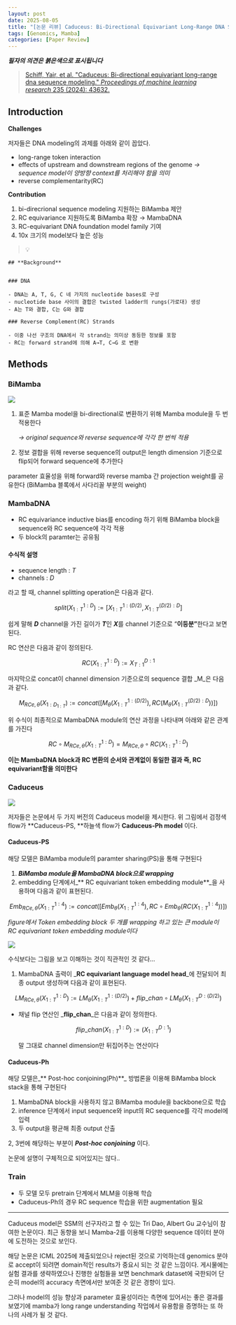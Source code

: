 ```yaml
---
layout: post
date: 2025-08-05
title: "[논문 리뷰] Caduceus: Bi-Directional Equivariant Long-Range DNA Sequence Modeling"
tags: [Genomics, Mamba]
categories: [Paper Review]
---
```


<span class="notion-red">_**필자의 의견은 붉은색으로 표시됩니다**_</span>


> [Schiff, Yair, et al. "Caduceus: Bi-directional equivariant long-range dna sequence modeling." ](https://pmc.ncbi.nlm.nih.gov/articles/PMC12189541/)[_Proceedings of machine learning research_](https://pmc.ncbi.nlm.nih.gov/articles/PMC12189541/)[ 235 (2024): 43632.](https://pmc.ncbi.nlm.nih.gov/articles/PMC12189541/)



## Introduction


**Challenges**


저자들은 DNA modeling의 과제를 아래와 같이 꼽았다.

- long-range token interaction
- effects of upstream and downstream regions of the genome 
_→ sequence model이 양방향 context를 처리해야 함을 의미_
- reverse complementarity(RC)

**Contribution**

1. bi-direcrional sequence modeling 지원하는 BiMamba 제안
1. RC equivariance 지원하도록 BiMamba 확장 → MambaDNA
1. RC-equivariant DNA foundation model family 기여
1. 10x 크기의 model보다 높은 성능

> 💡 


	## **Background**


	### DNA

	- DNA는 A, T, G, C 네 가지의 nucleotide bases로 구성
	- nucleotide base 사이의 결합은 twisted ladder의 rungs(가로대) 생성
	- A는 T와 결합, C는 G와 결합

	### Reverse Complement(RC) Strands

	- 이중 나선 구조의 DNA에서 각 strand는 의미상 동등한 정보를 포함
	- RC는 forward strand에 의해 A→T, C→G 로 변환


## Methods



### BiMamba


![](https://prod-files-secure.s3.us-west-2.amazonaws.com/542b861c-36a8-4051-84e5-8804b6728dba/2c247d59-7815-4980-99f0-8f0d21f445a7/image.png?X-Amz-Algorithm=AWS4-HMAC-SHA256&X-Amz-Content-Sha256=UNSIGNED-PAYLOAD&X-Amz-Credential=ASIAZI2LB466V4PT27LV%2F20250904%2Fus-west-2%2Fs3%2Faws4_request&X-Amz-Date=20250904T100118Z&X-Amz-Expires=3600&X-Amz-Security-Token=IQoJb3JpZ2luX2VjEPH%2F%2F%2F%2F%2F%2F%2F%2F%2F%2FwEaCXVzLXdlc3QtMiJHMEUCIFZZHEw0IgYMSvZ4%2BDrOJXEpK2tpvyBA3kZODfN7tGfgAiEApIK2Z83ebr5vH9f3PU7%2BdPUQoc0jzFtrVTnbZASfMn0q%2FwMIWhAAGgw2Mzc0MjMxODM4MDUiDNoVELERnVmdWQlKLircA3J4KJPd9Ipik5yMZOaFt8z5RfnBPQAEm63Fw0BecQjTFJRLhDPsQd8t2sKvAOpIEapFwXj%2BudUn6nQqimXMRZkNYH5le82EZvxcgqHRX67Q9OS3CZWyM%2BRoh4wYIiA1q5e5Jy%2FntuN%2FuqCt7Mmaqin9zBUA9B0Yg481FJ4dG7oHlc7IoxXmJurCmizT35cNRGLMA%2BBQhBeUdAaW7Wvax1foLH7%2B%2Bov3PubwETXdGV8y2OvOoTLShfas7nXTgCC4ZvN%2BGVXAe1iRoN5scxW0ChWoibMUcC%2BvwPuCwM0kXjpE5GfYIN87Tllv03T1SRy%2B0grH5BqUs4E6y9kYzcOkns8izouQMV8hX84yWGFb9iQr3VVevWj98b1jNJVgesRMYlg9sIwBdeMqTo32%2FpDdiBS1iTmfiJd11V3ta8zo8SC8kyorCRaub2CaPUSUwSuZJ8A1Xp%2BfWphSJtuab61Nw0JkFN4rerQNuvfxEaXaapK15D7rSzLEbSScwYFH9K%2F1sRhUxlDz%2F1WAOm8U5q7GP%2BJCliY4nmUKcNwTU11qZI1TYi3Ubek4m5xwZlXGdwTO3Bv0zzls0XZVNVDUaj5ADlMuM%2FNUVdUuQ697lmrrGgguuRgUjCGN6muNv8d0MMmm5cUGOqUBue8z0OnIyhEGqVluD0o2724VxciKEeMJfMeW%2BcaH32LeDMAvdKUrxDQRhPpmJmlY0XeJV4nqRl8DEDz8gLDDfVmK75j9IqCxdzZv5lbpK14XgvSyPrTfb5sNJhmr5vYYZ7T4OZ%2FqTO7zpPAXlpurqWFSE%2Bp0JCnkqi5OvzaxJVyzraWx47LvBNZpyWa%2BlVfpGb0qDna8qOxSz6dhiVqwnkmG0YqJ&X-Amz-Signature=8ae10c7fef0c9dcb82cc36e3076897ccefa641d9281b0f056ffcb60ae2bb8cb3&X-Amz-SignedHeaders=host&x-amz-checksum-mode=ENABLED&x-id=GetObject)

1. 표준 Mamba model을 bi-directional로 변환하기 위해 Mamba module을 두 번 적용한다

	_→ original sequence와 reverse sequence에 각각 한 번씩 적용_

1. 정보 결합을 위해 reverse sequence의 output은 length dimension 기준으로 flip되어 forward sequence에 추가한다

parameter 효율성을 위해 forward와 reverse mamba 간 projection weight를 공유한다 (BiMamba 블록에서 사다리꼴 부분의 weight)



### MambaDNA

- RC equivariance inductive bias를 encoding 하기 위해 BiMamba block을 sequence와 RC sequence에 각각 적용
- 두 block의 paramter는 공유됨


#### 수식적 설명

- sequence length : _T_
- channels : _D_

라고 할 때,  channel splitting operation은 다음과 같다.


$$
split(X^{1:D}_{1:T}):=[X^{1:(D/2)}_{1:T},X^{(D/2):D}_{1:T}]
$$


<span class="notion-red">쉽게 말해 </span><span class="notion-red">_**D**_</span><span class="notion-red"> channel을 가진 길이가 </span><span class="notion-red">_**T**_</span><span class="notion-red">인 </span><span class="notion-red">_**X**_</span><span class="notion-red">를 channel 기준으로 “</span><span class="notion-red">**이등분”**</span><span class="notion-red">한다고 보면 된다.</span>


RC 연산은 다음과 같이 정의된다.


$$
RC(X^{1:D}_{1:T}):=X^{D:1}_{T:1}
$$


마지막으로 concat이 channel dimension 기준으로의 sequence 결합 _M_은 다음과 같다.


$$
M_{RCe,\theta}(X_{1:D_{1:T}}):=concat([M_{\theta}(X^{1:(D/2)}_{1:T}),RC(M_{\theta}(X^{(D/2):D}_{1:T}))])
$$


위 수식이 최종적으로 MambaDNA module의 연산 과정을 나타내며 아래와 같은 관계를 가진다


$$
RC\circ M_{RCe,\theta}(X^{1:D}_{1:T}) = M_{RCe,\theta} \circ RC(X^{1:D}_{1:T})
$$


**이는 MambaDNA block과 RC 변환의 순서와 관계없이 동일한 결과 즉, RC equivariant함을 의미한다**



### Caduceus


![](https://prod-files-secure.s3.us-west-2.amazonaws.com/542b861c-36a8-4051-84e5-8804b6728dba/f94a60d7-8145-473b-aef9-7c68d3ec604a/image.png?X-Amz-Algorithm=AWS4-HMAC-SHA256&X-Amz-Content-Sha256=UNSIGNED-PAYLOAD&X-Amz-Credential=ASIAZI2LB466V4PT27LV%2F20250904%2Fus-west-2%2Fs3%2Faws4_request&X-Amz-Date=20250904T100119Z&X-Amz-Expires=3600&X-Amz-Security-Token=IQoJb3JpZ2luX2VjEPH%2F%2F%2F%2F%2F%2F%2F%2F%2F%2FwEaCXVzLXdlc3QtMiJHMEUCIFZZHEw0IgYMSvZ4%2BDrOJXEpK2tpvyBA3kZODfN7tGfgAiEApIK2Z83ebr5vH9f3PU7%2BdPUQoc0jzFtrVTnbZASfMn0q%2FwMIWhAAGgw2Mzc0MjMxODM4MDUiDNoVELERnVmdWQlKLircA3J4KJPd9Ipik5yMZOaFt8z5RfnBPQAEm63Fw0BecQjTFJRLhDPsQd8t2sKvAOpIEapFwXj%2BudUn6nQqimXMRZkNYH5le82EZvxcgqHRX67Q9OS3CZWyM%2BRoh4wYIiA1q5e5Jy%2FntuN%2FuqCt7Mmaqin9zBUA9B0Yg481FJ4dG7oHlc7IoxXmJurCmizT35cNRGLMA%2BBQhBeUdAaW7Wvax1foLH7%2B%2Bov3PubwETXdGV8y2OvOoTLShfas7nXTgCC4ZvN%2BGVXAe1iRoN5scxW0ChWoibMUcC%2BvwPuCwM0kXjpE5GfYIN87Tllv03T1SRy%2B0grH5BqUs4E6y9kYzcOkns8izouQMV8hX84yWGFb9iQr3VVevWj98b1jNJVgesRMYlg9sIwBdeMqTo32%2FpDdiBS1iTmfiJd11V3ta8zo8SC8kyorCRaub2CaPUSUwSuZJ8A1Xp%2BfWphSJtuab61Nw0JkFN4rerQNuvfxEaXaapK15D7rSzLEbSScwYFH9K%2F1sRhUxlDz%2F1WAOm8U5q7GP%2BJCliY4nmUKcNwTU11qZI1TYi3Ubek4m5xwZlXGdwTO3Bv0zzls0XZVNVDUaj5ADlMuM%2FNUVdUuQ697lmrrGgguuRgUjCGN6muNv8d0MMmm5cUGOqUBue8z0OnIyhEGqVluD0o2724VxciKEeMJfMeW%2BcaH32LeDMAvdKUrxDQRhPpmJmlY0XeJV4nqRl8DEDz8gLDDfVmK75j9IqCxdzZv5lbpK14XgvSyPrTfb5sNJhmr5vYYZ7T4OZ%2FqTO7zpPAXlpurqWFSE%2Bp0JCnkqi5OvzaxJVyzraWx47LvBNZpyWa%2BlVfpGb0qDna8qOxSz6dhiVqwnkmG0YqJ&X-Amz-Signature=14f3b85c1db88799de8c536f9b4b037e6b9555ad8a6df2c632cef4a2a12f892d&X-Amz-SignedHeaders=host&x-amz-checksum-mode=ENABLED&x-id=GetObject)


저자들은 논문에서 두 가지 버전의 Caduceus model을 제시한다. 위 그림에서 검정색 flow가 **Caduceus-PS, **하늘색 flow가 **Caduceus-Ph model** 이다.



#### Caduceus-PS


해당 모델은 BiMamba module의 paramter sharing(PS)을 통해 구현된다

1. _**BiMamba module을 MambaDNA block으로 wrapping**_
1. embedding 단계에서_** RC equivariant token embedding module**_을 사용하며 다음과 같이 표현된다.

$$
Emb_{RCe,\theta}(X^{1:4}_{1:T}):=concat([Emb_{\theta}(X^{1:4}_{1:T}),RC \circ Emb_{\theta}(RC(X^{1:4}_{1:T}))])
$$


_figure에서 Token embedding block 두 개를 wrapping 하고 있는 큰 module이 RC equivariant token embedding module이다_


![](https://prod-files-secure.s3.us-west-2.amazonaws.com/542b861c-36a8-4051-84e5-8804b6728dba/b175e4da-71eb-4e91-8c23-a06dabe673c9/image.png?X-Amz-Algorithm=AWS4-HMAC-SHA256&X-Amz-Content-Sha256=UNSIGNED-PAYLOAD&X-Amz-Credential=ASIAZI2LB466V4PT27LV%2F20250904%2Fus-west-2%2Fs3%2Faws4_request&X-Amz-Date=20250904T100119Z&X-Amz-Expires=3600&X-Amz-Security-Token=IQoJb3JpZ2luX2VjEPH%2F%2F%2F%2F%2F%2F%2F%2F%2F%2FwEaCXVzLXdlc3QtMiJHMEUCIFZZHEw0IgYMSvZ4%2BDrOJXEpK2tpvyBA3kZODfN7tGfgAiEApIK2Z83ebr5vH9f3PU7%2BdPUQoc0jzFtrVTnbZASfMn0q%2FwMIWhAAGgw2Mzc0MjMxODM4MDUiDNoVELERnVmdWQlKLircA3J4KJPd9Ipik5yMZOaFt8z5RfnBPQAEm63Fw0BecQjTFJRLhDPsQd8t2sKvAOpIEapFwXj%2BudUn6nQqimXMRZkNYH5le82EZvxcgqHRX67Q9OS3CZWyM%2BRoh4wYIiA1q5e5Jy%2FntuN%2FuqCt7Mmaqin9zBUA9B0Yg481FJ4dG7oHlc7IoxXmJurCmizT35cNRGLMA%2BBQhBeUdAaW7Wvax1foLH7%2B%2Bov3PubwETXdGV8y2OvOoTLShfas7nXTgCC4ZvN%2BGVXAe1iRoN5scxW0ChWoibMUcC%2BvwPuCwM0kXjpE5GfYIN87Tllv03T1SRy%2B0grH5BqUs4E6y9kYzcOkns8izouQMV8hX84yWGFb9iQr3VVevWj98b1jNJVgesRMYlg9sIwBdeMqTo32%2FpDdiBS1iTmfiJd11V3ta8zo8SC8kyorCRaub2CaPUSUwSuZJ8A1Xp%2BfWphSJtuab61Nw0JkFN4rerQNuvfxEaXaapK15D7rSzLEbSScwYFH9K%2F1sRhUxlDz%2F1WAOm8U5q7GP%2BJCliY4nmUKcNwTU11qZI1TYi3Ubek4m5xwZlXGdwTO3Bv0zzls0XZVNVDUaj5ADlMuM%2FNUVdUuQ697lmrrGgguuRgUjCGN6muNv8d0MMmm5cUGOqUBue8z0OnIyhEGqVluD0o2724VxciKEeMJfMeW%2BcaH32LeDMAvdKUrxDQRhPpmJmlY0XeJV4nqRl8DEDz8gLDDfVmK75j9IqCxdzZv5lbpK14XgvSyPrTfb5sNJhmr5vYYZ7T4OZ%2FqTO7zpPAXlpurqWFSE%2Bp0JCnkqi5OvzaxJVyzraWx47LvBNZpyWa%2BlVfpGb0qDna8qOxSz6dhiVqwnkmG0YqJ&X-Amz-Signature=0e7f0b8346e2c2650950d28f2301aca67a162415ea493f16be1473824f5a12dc&X-Amz-SignedHeaders=host&x-amz-checksum-mode=ENABLED&x-id=GetObject)


<span class="notion-red">수식보다는 그림을 보고 이해하는 것이 직관적인 것 같다…</span>

1. MambaDNA 출력이 _**RC equivariant language model head**_에 전달되어 최종 output 생성하며 다음과 같이 표현된다.

$$
LM_{RCe,\theta}(X^{1:D}_{1:T}):= LM_{\theta}(X^{1:(D/2)}_{1:T})+flip\_chan\circ LM_{\theta}(X^{D:(D/2)}_{1:T})
$$

- 채널 flip 연산인 _**flip\_chan**_은 다음과 같이 정의한다.

	$$
	flip\_chan(X^{1:D}_{1:T}):=(X^{D:1}_{1:T})
	$$


	말 그대로 channel dimension만 뒤집어주는 연산이다



#### Caduceus-Ph


해당 모델은_** Post-hoc conjoining(Ph)**_ 방법론을 이용해 BiMamba block stack을 통해 구현된다

1. MambaDNA block을 사용하지 않고 BiMamba module을 backbone으로 학습
1. inference 단계에서 input sequence와 input의 RC sequence를 각각 model에 입력
1. 두 output을 평균해 최종 output 산출

2, 3번에 해당하는 부분이 _**Post-hoc conjoining**_ 이다.


<span class="notion-red">논문에 설명이 구체적으로 되어있지는 않다..</span>



### Train

- 두 모델 모두 pretrain 단계에서 MLM을 이용해 학습
- Caduceus-Ph의 경우 RC sequence 학습을 위한 augmentation 필요

---


<span class="notion-red">Caduceus model은 SSM의 선구자라고 할 수 있는 Tri Dao, Albert Gu 교수님이 참여한 논문이다. 최근 동향을 보니 Mamba-2를 이용해 다양한 sequence 데이터 분야에 도전하는 것으로 보인다.</span>


<span class="notion-red">해당 논문은 ICML 2025에 제출되었으나 reject된 것으로 기억하는데 genomics 분야로 accept이 되려면 domain적인 results가 중요시 되는 것 같은 느낌이다. 게시물에는 실험 결과를 생략하였으나 진행한 실험들을 보면 benchmark dataset에 국한되어 단순히 model의 accuracy 측면에서만 보여준 것 같은 경향이 있다.</span>


<span class="notion-red">그러나 model의 성능 향상과 parameter 효율성이라는 측면에 있어서는 좋은 결과를 보였기에 mamba가 long range understanding 작업에서 유용함을 증명하는 또 하나의 사례가 될 것 같다.</span>

